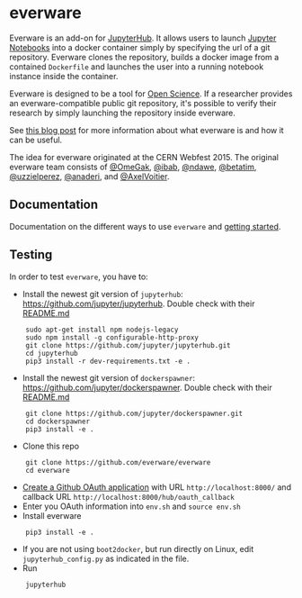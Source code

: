 
# everware

Everware is an add-on for [JupyterHub](https://github.com/jupyter/jupyterhub).
It allows users to launch [Jupyter Notebooks](https://github.com/jupyter/notebook.git) into a docker container simply by specifying the url of a git repository.
Everware clones the repository, builds a docker image from a contained `Dockerfile` and launches the user into a running notebook instance inside the container.

Everware is designed to be a tool for [Open Science](https://en.wikipedia.org/wiki/Open_science).
If a researcher provides an everware-compatible public git repository, it's possible to verify their research by simply launching the repository inside everware.

See [this blog post](http://betatim.github.io/posts/project-everware-reusable-science/) for more information about what everware is and how it can be useful.

The idea for everware originated at the CERN Webfest 2015.
The original everware team consists of [@OmeGak](https://github.com/omegak), [@ibab](https://github.com/ibab), [@ndawe](https://github.com/ndawe), [@betatim](https://github.com/betatim), [@uzzielperez](https://github.com/uzzielperez), [@anaderi](https://github.com/anaderi), and [@AxelVoitier](https://github.com/AxelVoitier).

## Documentation

Documentation on the different ways to use `everware` and [getting started](https://github.com/everware/everware/wiki/Getting-Started).

## Testing

In order to test `everware`, you have to:

 - Install the newest git version of `jupyterhub`: https://github.com/jupyter/jupyterhub. Double check with their [README.md](https://github.com/jupyter/jupyterhub/blob/master/README.md)
```
    sudo apt-get install npm nodejs-legacy
    sudo npm install -g configurable-http-proxy
    git clone https://github.com/jupyter/jupyterhub.git
    cd jupyterhub
    pip3 install -r dev-requirements.txt -e .
```
 - Install the newest git version of `dockerspawner`: https://github.com/jupyter/dockerspawner. Double check with their [README.md](https://github.com/jupyter/dockerspawner/blob/master/README.md)
```
    git clone https://github.com/jupyter/dockerspawner.git
    cd dockerspawner
    pip3 install -e .
```
 - Clone this repo
```
    git clone https://github.com/everware/everware
    cd everware
```
 - [Create a Github OAuth application](https://github.com/settings/applications/new) with URL `http://localhost:8000/` and callback URL `http://localhost:8000/hub/oauth_callback`
 - Enter you OAuth information into `env.sh` and `source env.sh`
 - Install everware
```
    pip3 install -e .
```
 - If you are not using `boot2docker`, but run directly on Linux, edit `jupyterhub_config.py` as indicated in the file.
 - Run
```
    jupyterhub
```

